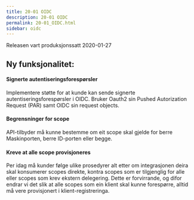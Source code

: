 ```yaml
---
title: 20-01 OIDC
description: 20-01 OIDC
permalink: 20-01_OIDC.html
sidebar: oidc
---
```



 

Releasen vart produksjonssatt 2020-01-27

## Ny funksjonalitet:


#### Signerte autentiseringsforespørsler

 Implementere støtte for at kunde kan sende signerte autentiseringsforespørsler i OIDC.  Bruker Oauth2 sin Pushed Autorization Request (PAR) samt OIDC sin request objects. 


#### Begrensninger for scope

 API-tilbyder må kunne bestemme om eit scope skal gjelde for berre Maskinporten, berre ID-porten eller begge. 


#### Kreve at alle scope provisjoneres

 Per idag må kunder følge ulike prosedyrer alt etter om integrasjonen deira skal konsumerer scopes direkte, kontra scopes som er tilgjenglig for alle eller scopes som krev ekstern delegering.     Dette er forvirrande, og difor endrar vi det slik at alle scopes som ein klient skal kunne forespørre, alltid må vere provisjonert i klient-registreringa.  